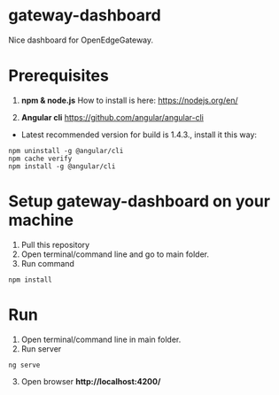 # gateway-dashboard
Nice dashboard for OpenEdgeGateway.

# Prerequisites

1. **npm & node.js**
How to install is here: https://nodejs.org/en/

2. **Angular cli** https://github.com/angular/angular-cli

* Latest recommended version for build is 1.4.3., install it this way:
```
npm uninstall -g @angular/cli
npm cache verify
npm install -g @angular/cli
```

# Setup gateway-dashboard on your machine

1. Pull this repository
2. Open terminal/command line and go to main folder.
3. Run command

```
npm install
```

# Run

1.  Open terminal/command line in main folder.
2. Run server
```
ng serve
```
3. Open browser **http://localhost:4200/**
